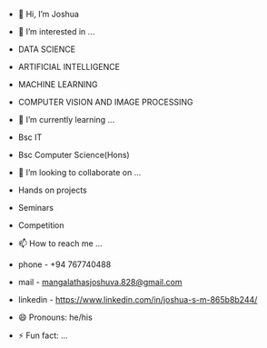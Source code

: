 - 👋 Hi, I’m Joshua
  
- 👀 I’m interested in ... 
- DATA SCIENCE
- ARTIFICIAL INTELLIGENCE
- MACHINE LEARNING
- COMPUTER VISION AND IMAGE PROCESSING
  
- 🌱 I’m currently learning ...
- Bsc IT
- Bsc Computer Science(Hons)
  
- 💞️ I’m looking to collaborate on ...
- Hands on projects
- Seminars
- Competition 
  
- 📫 How to reach me ...
- phone - +94 767740488
- mail - mangalathasjoshuva.828@gmail.com
- linkedin - https://www.linkedin.com/in/joshua-s-m-865b8b244/
  
- 😄 Pronouns: he/his
  
- ⚡ Fun fact: ...

<!---
JOSHcaleb/JOSHcaleb is a ✨ special ✨ repository because its `README.md` (this file) appears on your GitHub profile.
You can click the Preview link to take a look at your changes.
--->
